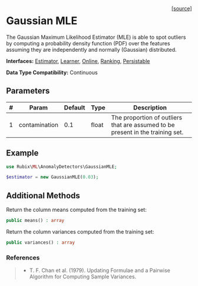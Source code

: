 <span style="float:right;"><a href="https://github.com/RubixML/RubixML/blob/master/src/AnomalyDetectors/GaussianMLE.php">[source]</a></span>

# Gaussian MLE
The Gaussian Maximum Likelihood Estimator (MLE) is able to spot outliers by computing a probability density function (PDF) over the features assuming they are independently and normally (Gaussian) distributed.

**Interfaces:** [Estimator](../estimator.md), [Learner](../learner.md), [Online](../online.md), [Ranking](../ranking.md), [Persistable](../persistable.md)

**Data Type Compatibility:** Continuous

## Parameters
| # | Param | Default | Type | Description |
|---|---|---|---|---|
| 1 | contamination | 0.1 | float | The proportion of outliers that are assumed to be present in the training set. |

## Example
```php
use Rubix\ML\AnomalyDetectors\GaussianMLE;

$estimator = new GaussianMLE(0.03);
```

## Additional Methods
Return the column means computed from the training set:
```php
public means() : array
```

Return the column variances computed from the training set:
```php
public variances() : array
```

### References
>- T. F. Chan et al. (1979). Updating Formulae and a Pairwise Algorithm for Computing Sample Variances.